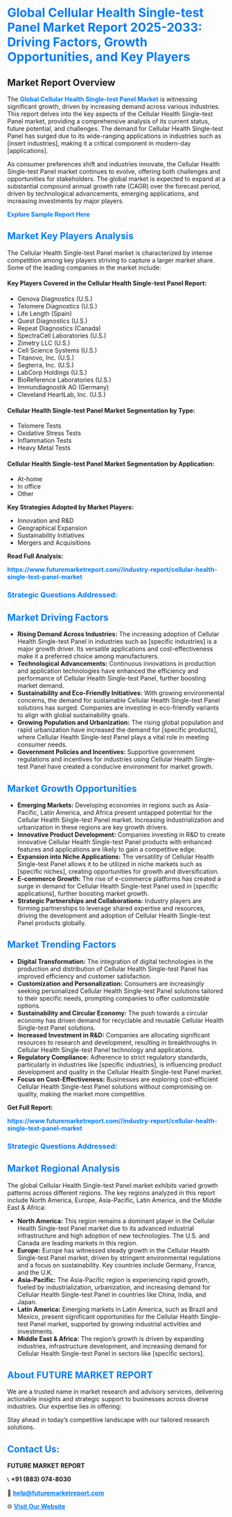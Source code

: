 <h1 style="color: #007BFF;">Global Cellular Health Single-test Panel Market Report 2025-2033: Driving Factors, Growth Opportunities, and Key Players</h1>

<section id="overview">
<h2>Market Report Overview</h2>
<p>The <a href="https://www.futuremarketreport.com//industry-report/cellular-health-single-test-panel-market" style="color: #007BFF; text-decoration: none;"><strong>Global Cellular Health Single-test Panel Market</strong></a> is witnessing significant growth, driven by increasing demand across various industries. This report delves into the key aspects of the Cellular Health Single-test Panel market, providing a comprehensive analysis of its current status, future potential, and challenges. The demand for Cellular Health Single-test Panel has surged due to its wide-ranging applications in industries such as [insert industries], making it a critical component in modern-day [applications].</p>
<p>As consumer preferences shift and industries innovate, the Cellular Health Single-test Panel market continues to evolve, offering both challenges and opportunities for stakeholders. The global market is expected to expand at a substantial compound annual growth rate (CAGR) over the forecast period, driven by technological advancements, emerging applications, and increasing investments by major players.</p>
</section>

<section id="overview">
<p><a href="https://www.futuremarketreport.com//request-sample/reportId=85032" style="color: #007BFF; text-decoration: none;"><strong>Explore Sample Report Here</strong></a></p>
</section>

<section id="key-players">
<h2 style="color: #007BFF;">Market Key Players Analysis</h2>
<p>The Cellular Health Single-test Panel market is characterized by intense competition among key players striving to capture a larger market share. Some of the leading companies in the market include:</p>
<h4>Key Players Covered in the Cellular Health Single-test Panel Report:</h4>
<ul><li>Genova Diagnostics (U.S.)</li><li>Telomere Diagnostics (U.S.)</li><li>Life Length (Spain)</li><li>Quest Diagnostics (U.S.)</li><li>Repeat Diagnostics (Canada)</li><li>SpectraCell Laboratories (U.S.)</li><li>Zimetry LLC (U.S.)</li><li>Cell Science Systems (U.S.)</li><li>Titanovo, Inc. (U.S.)</li><li>Segterra, Inc. (U.S.)</li><li>LabCorp Holdings (U.S.)</li><li>BioReference Laboratories (U.S.)</li><li>Immundiagnostik AG (Germany)</li><li>Cleveland HeartLab, Inc. (U.S.)</li></ul>
<h4>Cellular Health Single-test Panel Market Segmentation by Type:</h4>
<ul><li>Telomere Tests</li><li>Oxidative Stress Tests</li><li>Inflammation Tests</li><li>Heavy Metal Tests</li></ul>

<h4>Cellular Health Single-test Panel Market Segmentation by Application:</h4>
<ul><li>At-home</li><li>In office</li><li>Other</li></ul>
<p><strong>Key Strategies Adopted by Market Players:</strong></p>
<ul>
<li>Innovation and R&D</li>
<li>Geographical Expansion</li>
<li>Sustainability Initiatives</li>
<li>Mergers and Acquisitions</li>
</ul>
</section>

<section>
<p><strong>Read Full Analysis: </strong></p><a href="https://www.futuremarketreport.com//industry-report/cellular-health-single-test-panel-market" style="color: #007BFF; text-decoration: none;"><strong>https://www.futuremarketreport.com//industry-report/cellular-health-single-test-panel-market</strong></a>
<h3 style="color: #007BFF;">Strategic Questions Addressed:</h3>
</section>

<section id="driving-factors">
<h2 style="color: #007BFF;">Market Driving Factors</h2>
<ul>
<li><strong>Rising Demand Across Industries:</strong> The increasing adoption of Cellular Health Single-test Panel in industries such as [specific industries] is a major growth driver. Its versatile applications and cost-effectiveness make it a preferred choice among manufacturers.</li>
<li><strong>Technological Advancements:</strong> Continuous innovations in production and application technologies have enhanced the efficiency and performance of Cellular Health Single-test Panel, further boosting market demand.</li>
<li><strong>Sustainability and Eco-Friendly Initiatives:</strong> With growing environmental concerns, the demand for sustainable Cellular Health Single-test Panel solutions has surged. Companies are investing in eco-friendly variants to align with global sustainability goals.</li>
<li><strong>Growing Population and Urbanization:</strong> The rising global population and rapid urbanization have increased the demand for [specific products], where Cellular Health Single-test Panel plays a vital role in meeting consumer needs.</li>
<li><strong>Government Policies and Incentives:</strong> Supportive government regulations and incentives for industries using Cellular Health Single-test Panel have created a conducive environment for market growth.</li>
</ul>
</section>

<section id="growth-opportunities">
<h2 style="color: #007BFF;">Market Growth Opportunities</h2>
<ul>
<li><strong>Emerging Markets:</strong> Developing economies in regions such as Asia-Pacific, Latin America, and Africa present untapped potential for the Cellular Health Single-test Panel market. Increasing industrialization and urbanization in these regions are key growth drivers.</li>
<li><strong>Innovative Product Development:</strong> Companies investing in R&D to create innovative Cellular Health Single-test Panel products with enhanced features and applications are likely to gain a competitive edge.</li>
<li><strong>Expansion into Niche Applications:</strong> The versatility of Cellular Health Single-test Panel allows it to be utilized in niche markets such as [specific niches], creating opportunities for growth and diversification.</li>
<li><strong>E-commerce Growth:</strong> The rise of e-commerce platforms has created a surge in demand for Cellular Health Single-test Panel used in [specific applications], further boosting market growth.</li>
<li><strong>Strategic Partnerships and Collaborations:</strong> Industry players are forming partnerships to leverage shared expertise and resources, driving the development and adoption of Cellular Health Single-test Panel products globally.</li>
</ul>
</section>

<section id="trending-factors">
<h2 style="color: #007BFF;">Market Trending Factors</h2>
<ul>
<li><strong>Digital Transformation:</strong> The integration of digital technologies in the production and distribution of Cellular Health Single-test Panel has improved efficiency and customer satisfaction.</li>
<li><strong>Customization and Personalization:</strong> Consumers are increasingly seeking personalized Cellular Health Single-test Panel solutions tailored to their specific needs, prompting companies to offer customizable options.</li>
<li><strong>Sustainability and Circular Economy:</strong> The push towards a circular economy has driven demand for recyclable and reusable Cellular Health Single-test Panel solutions.</li>
<li><strong>Increased Investment in R&D:</strong> Companies are allocating significant resources to research and development, resulting in breakthroughs in Cellular Health Single-test Panel technology and applications.</li>
<li><strong>Regulatory Compliance:</strong> Adherence to strict regulatory standards, particularly in industries like [specific industries], is influencing product development and quality in the Cellular Health Single-test Panel market.</li>
<li><strong>Focus on Cost-Effectiveness:</strong> Businesses are exploring cost-efficient Cellular Health Single-test Panel solutions without compromising on quality, making the market more competitive.</li>
</ul>
</section>

<section>
<p><strong>Get Full Report: </strong></p><a href="https://www.futuremarketreport.com//industry-report/cellular-health-single-test-panel-market" style="color: #007BFF; text-decoration: none;"><strong>https://www.futuremarketreport.com//industry-report/cellular-health-single-test-panel-market</strong></a>
<h3 style="color: #007BFF;">Strategic Questions Addressed:</h3>
</section>


<section id="regional-analysis">
<h2 style="color: #007BFF;">Market Regional Analysis</h2>
<p>The global Cellular Health Single-test Panel market exhibits varied growth patterns across different regions. The key regions analyzed in this report include North America, Europe, Asia-Pacific, Latin America, and the Middle East & Africa:</p>
<ul>
<li><strong>North America:</strong> This region remains a dominant player in the Cellular Health Single-test Panel market due to its advanced industrial infrastructure and high adoption of new technologies. The U.S. and Canada are leading markets in this region.</li>
<li><strong>Europe:</strong> Europe has witnessed steady growth in the Cellular Health Single-test Panel market, driven by stringent environmental regulations and a focus on sustainability. Key countries include Germany, France, and the U.K.</li>
<li><strong>Asia-Pacific:</strong> The Asia-Pacific region is experiencing rapid growth, fueled by industrialization, urbanization, and increasing demand for Cellular Health Single-test Panel in countries like China, India, and Japan.</li>
<li><strong>Latin America:</strong> Emerging markets in Latin America, such as Brazil and Mexico, present significant opportunities for the Cellular Health Single-test Panel market, supported by growing industrial activities and investments.</li>
<li><strong>Middle East & Africa:</strong> The region’s growth is driven by expanding industries, infrastructure development, and increasing demand for Cellular Health Single-test Panel in sectors like [specific sectors].</li>
</ul>
</section>

<footer>
<h2 style="color: #007BFF;">About FUTURE MARKET REPORT</h2>
<p>We are a trusted name in market research and advisory services, delivering actionable insights and strategic support to businesses across diverse industries. Our expertise lies in offering:</p>

<p>Stay ahead in today’s competitive landscape with our tailored research solutions.</p>

<h2 style="color: #007BFF;">Contact Us:</h2>
<p><strong>FUTURE MARKET REPORT</strong></p>
<p>📞 <strong>+91 (883) 074-8030</strong></p>
<p>📧 <strong><a href="mailto:help@futuremarketreport.com" style="color: #007BFF;">help@futuremarketreport.com</a></strong></p>
<p>🌐 <strong><a href="https://www.futuremarketreport.com/" style="color: #007BFF;">Visit Our Website</a></strong></p>
</footer>